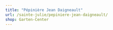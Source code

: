 ```yaml
---
title: "Pépinière Jean Daigneault"
url: /sainte-julie/pepiniere-jean-daigneault/
shop: Garten-Center
---
```

